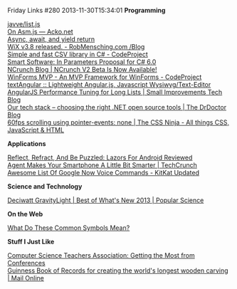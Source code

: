 Friday Links #280
2013-11-30T15:34:01
**Programming**

[javve/list.js](https://github.com/javve/list.js)  
[On Asm.js — Acko.net](http://acko.net/blog/on-asmjs/)  
[Async, await, and yield return](http://www.interact-sw.co.uk/iangblog/2013/11/29/async-yield-return)  
[WiX v3.8 released. - RobMensching.com /Blog](http://robmensching.com/blog/posts/2013/11/28/wix-v3.8-released)  
[Simple and fast CSV library in C# - CodeProject](http://www.codeproject.com/Articles/685310/Simple-and-fast-CSV-library-in-Csharp)  
[Smart Software: In Parameters Proposal for C# 6.0](http://wesnerm.blogs.com/net_undocumented/2013/11/in-parameters-proposal-for-c-60.html)  
[NCrunch Blog | NCrunch V2 Beta Is Now Available!](http://blog.ncrunch.net/post/NCrunch-V2-Beta-Is-Now-Available!.aspx)  
[WinForms MVP - An MVP Framework for WinForms - CodeProject](http://www.codeproject.com/Articles/522809/WinForms-MVP-An-MVP-Framework-for-WinForms)  
[textAngular :: Lightweight Angular.js, Javascript Wysiwyg/Text-Editor](http://textangular.com/?utm_content=buffer1cfd8&utm_source=buffer&utm_medium=twitter&utm_campaign=Buffer)  
[AngularJS Performance Tuning for Long Lists | Small Improvements Tech Blog](http://tech.small-improvements.com/2013/09/10/angularjs-performance-with-large-lists/)  
[Our tech stack – choosing the right .NET open source tools | The DrDoctor Blog](http://www.drdoctor.co.uk/blog/our-tech-stack/)  
[60fps scrolling using pointer-events: none | The CSS Ninja - All things CSS, JavaScript & HTML](http://www.thecssninja.com/javascript/pointer-events-60fps)

**Applications**

[Reflect, Refract, And Be Puzzled: Lazors For Android Reviewed](http://www.makeuseof.com/tag/challenge-accepted-lazors-for-android-reviewed/)  
[Agent Makes Your Smartphone A Little Bit Smarter | TechCrunch](http://techcrunch.com/2013/11/29/agent-makes-your-smartphone-a-little-bit-smarter/)  
[Awesome List Of Google Now Voice Commands - KitKat Updated](http://trendblog.net/list-of-google-now-voice-commands-infographic/)

**Science and Technology**

[Deciwatt GravityLight | Best of What's New 2013 | Popular Science](http://www.popsci.com/bown/2013/product/deciwatt-gravitylight?dom=PSC&loc=recent&lnk=8&con=deciwatt-gravitylight)

**On the Web**

[What Do These Common Symbols Mean?](http://www.makeuseof.com/tag/what-do-these-common-symbols-mean/)

**Stuff I Just Like**

[Computer Science Teachers Association: Getting the Most from Conferences](http://blog.acm.org/archives/csta/2013/11/getting_the_mos.html)  
[Guinness Book of Records for creating the world's longest wooden carving | Mail Online](http://www.dailymail.co.uk/news/article-2509367/Guinness-Book-Records-creating-worlds-longest-wooden-carving.html)
